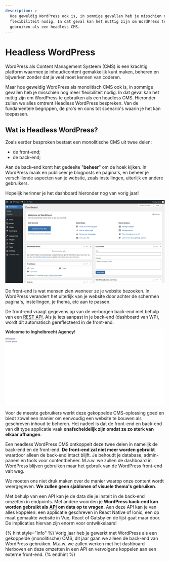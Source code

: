 ```yaml
---
description: >-
  Hoe geweldig WordPress ook is, in sommige gevallen heb je misschien nog meer
  flexibiliteit nodig. In dat geval kan het nuttig zijn om WordPress te
  gebruiken als een headless CMS.
---
```


# Headless WordPress

WordPress als Content Management Systeem (CMS) is een krachtig platform waarmee je inhoud/content gemakkelijk kunt maken, beheren en bijwerken zonder dat je veel moet kennen van coderen.

Maar hoe geweldig WordPress als monolitisch CMS ook is, in sommige gevallen heb je misschien nog meer flexibiliteit nodig. In dat geval kan het nuttig zijn om WordPress te gebruiken als een headless CMS. Hieronder zullen we alles omtrent Headless WordPress bespreken. Van de fundamentele begrippen, de pro's en cons tot scenario's waarin je het kan toepassen.

## Wat is Headless WordPress? <a href="#yui_3_17_2_1_1622719799529_34" id="yui_3_17_2_1_1622719799529_34"></a>

Zoals eerder besproken bestaat een monolitische CMS uit twee delen:&#x20;

* de front-end;
* de back-end;

Aan de back-end komt het gedeelte "**beheer**" om de hoek kijken. In WordPress maak en publiceer je blogposts en pagina's, en beheer je verschillende aspecten van je website, zoals instellingen, uiterlijk en andere gebruikers.

Hopelijk herinner je het dashboard hieronder nog van vorig jaar!

![Dashboard in WordPress (back-end)](<../.gitbook/assets/image (54).png>)

De front-end is wat mensen zien wanneer ze je website bezoeken. In WordPress verandert het uiterlijk van je website door achter de schermen pagina's, instellingen, je thema, etc aan te passen.

&#x20;De front-end vraagt gegevens op van de verborgen back-end met behulp van een [REST API](https://restfulapi.net/). Als je iets aanpast in je back-end (dashboard van WP), wordt dit automatisch gereflecteerd in de front-end.

![Website in WordPress (front-end)](<../.gitbook/assets/image (108).png>)

Voor de meeste gebruikers werkt deze gekoppelde CMS-oplossing goed en biedt zowel een manier om eenvoudig een website te bouwen als geschreven inhoud te beheren. Het nadeel is dat de front-end en back-end van dit type applicatie vaak **onafscheidelijk zijn omdat ze zo sterk van elkaar afhangen**.

Een headless WordPress CMS ontkoppelt deze twee delen in namelijk de back-end en de front-end. **De front-end zal niet meer worden gebruikt** waardoor alleen de back-end intact blijft. Je behoudt je database, admin-paneel en tools voor contentbeheer. M.a.w. we zullen de dashboard in WordPress blijven gebruiken maar het gebruik van de WordPress front-end valt weg.&#x20;

We moeten ons niet druk maken over de manier waarop onze content wordt weergegeven. **We zullen geen sjablonen of visuele thema's gebruiken**.

Met behulp van een API kan je de data die je instelt in de back-end omzetten in endpoints. Met andere woorden je **WordPress back-end kan worden gebruikt als** [**API**](https://en.wikipedia.org/wiki/API) **om data op te vragen**. Aan deze API kan je van alles koppelen: een applicatie geschreven in React Native of Ionic, een op maat gemaakte website in Vue, React of Gatsby en de lijst gaat maar door. De implicaties hiervan zijn enorm voor ontwikkelaars!

{% hint style="info" %}
Vorig jaar heb je gewerkt met WordPress als een gekoppelde (monolitische) CMS, dit jaar gaan we alleen de back-end van WordPress gebruiken. M.a.w. we zullen werken met het dashboard hierboven en deze omzetten in een API en vervolgens koppelen aan een externe front-end.
{% endhint %}
